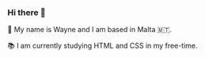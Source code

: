 ### Hi there 👋

:handshake:	My name is Wayne and I am based in Malta :malta:. 

:books:	I am currently studying HTML and CSS in my free-time. 
